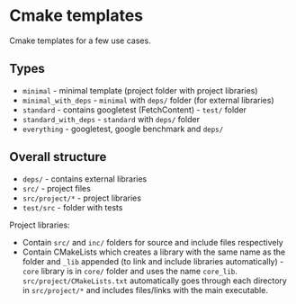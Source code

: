 # Cmake templates
Cmake templates for a few use cases.

## Types
- `minimal` - minimal template (project folder with project libraries)
- `minimal_with_deps` - `minimal` with `deps/` folder (for external libraries)
- `standard` - contains googletest (FetchContent) - `test/` folder
- `standard_with_deps` - `standard` with `deps/` folder
- `everything` - googletest, google benchmark and `deps/`

## Overall structure
- `deps/` - contains external libraries
- `src/` - project files
- `src/project/*` - project libraries
- `test/src` - folder with tests

Project libraries:
- Contain `src/` and `inc/` folders for source and include files respectively
- Contain CMakeLists which creates a library with the same name as the folder and `_lib` appended (to link and include libraries automatically) - `core` library is in `core/` folder and uses the name `core_lib`. `src/project/CMakeLists.txt` automatically goes through each directory in `src/project/*` and includes files/links with the main executable.
